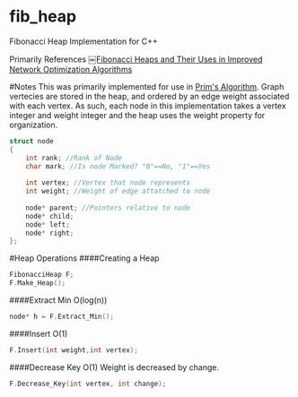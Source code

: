 fib_heap
========

Fibonacci Heap Implementation for C++

Primarily References [￼Fibonacci Heaps and Their Uses in Improved Network Optimization Algorithms](http://www.cl.cam.ac.uk/~sos22/supervise/dsaa/fib_heaps.pdf)

#Notes
This was primarily implemented for use in [Prim's Algorithm](http://en.wikipedia.org/wiki/Prim's_algorithm). Graph vertecies are stored in the heap, and ordered by an edge weight associated with each vertex. As such, each node in this implementation takes a vertex integer and weight integer and the heap uses the weight property for organization. 

```c++
struct node
{
    int rank; //Rank of Node
    char mark; //Is node Marked? "0"==No, "1"==Yes
    
    int vertex; //Vertex that node represents
    int weight; //Weight of edge attatched to node
    
    node* parent; //Pointers relative to node
    node* child;
    node* left;
    node* right;
};
```

#Heap Operations
####Creating a Heap

```c++
FibonacciHeap F;
F.Make_Heap();
```
####Extract Min O(log(n))
```c++
node* h = F.Extract_Min();
```
####Insert O(1)
```c++
F.Insert(int weight,int vertex);
```
####Decrease Key O(1)
Weight is decreased by change. 
```c++
F.Decrease_Key(int vertex, int change); 
```
